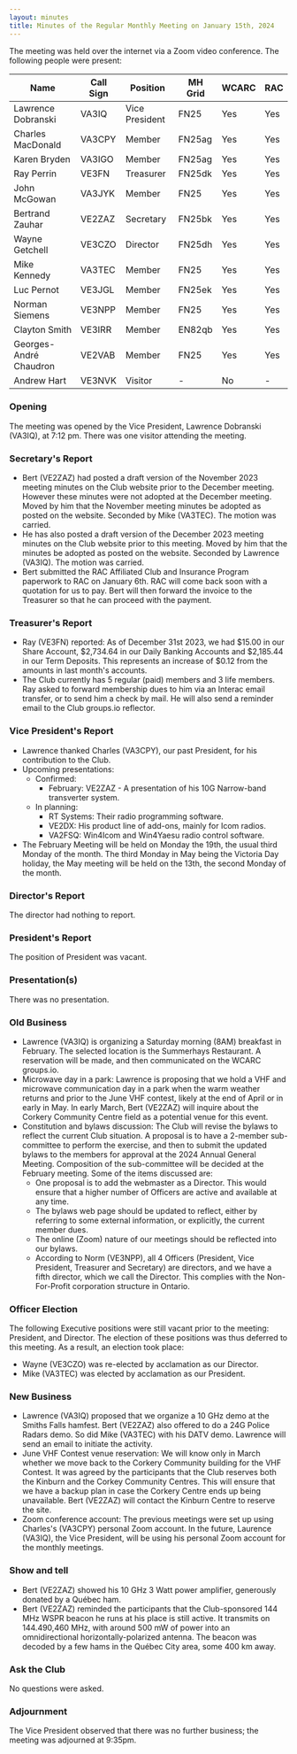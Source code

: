 ```yaml
---
layout: minutes
title: Minutes of the Regular Monthly Meeting on January 15th, 2024
---
```

The meeting was held over the internet via a Zoom video conference.
The following people were present:

| Name                   | Call Sign  | Position         | MH Grid | WCARC | RAC |
|------------------------|------------|------------------|---------|-------|-----|
| Lawrence Dobranski     | VA3IQ      | Vice President   | FN25    | Yes   | Yes |
| Charles MacDonald      | VA3CPY     | Member           | FN25ag  | Yes   | Yes |
| Karen Bryden           | VA3IGO     | Member           | FN25ag  | Yes   | Yes |
| Ray Perrin             | VE3FN      | Treasurer        | FN25dk  | Yes   | Yes |
| John McGowan           | VA3JYK     | Member           | FN25    | Yes   | Yes |
| Bertrand Zauhar        | VE2ZAZ     | Secretary        | FN25bk  | Yes   | Yes |
| Wayne Getchell         | VE3CZO     | Director         | FN25dh  | Yes   | Yes |
| Mike Kennedy           | VA3TEC     | Member           | FN25    | Yes   | Yes |
| Luc Pernot             | VE3JGL     | Member           | FN25ek  | Yes   | Yes |
| Norman Siemens         | VE3NPP     | Member           | FN25    | Yes   | Yes |
| Clayton Smith          | VE3IRR     | Member           | EN82qb  | Yes   | Yes |
| Georges-André Chaudron | VE2VAB     | Member           | FN25    | Yes   | Yes |
| Andrew Hart            | VE3NVK     | Visitor          |   -     | No    |  -  |

### Opening

The meeting was opened by the Vice President, Lawrence Dobranski (VA3IQ), at 7:12 pm.
There was one visitor attending the meeting.

### Secretary's Report

- Bert (VE2ZAZ) had posted a draft version of the November 2023 meeting minutes on the Club website prior to the December meeting. However these minutes were not adopted at the December meeting. Moved by him that the November meeting minutes be adopted as posted on the website. Seconded by Mike (VA3TEC). The motion was carried.
- He has also posted a draft version of the December 2023 meeting minutes on the Club website prior to this meeting. Moved by him that the minutes be adopted as posted on the website. Seconded by Lawrence (VA3IQ). The motion was carried.
- Bert submitted the RAC Affiliated Club and Insurance Program paperwork to RAC on January 6th. RAC will come back soon with a quotation for us to pay. Bert will then forward the invoice to the Treasurer so that he can proceed with the payment.

### Treasurer's Report

- Ray (VE3FN) reported: As of December 31st 2023, we had $15.00 in our Share Account, $2,734.64 in our Daily Banking Accounts and $2,185.44 in our Term Deposits.  This represents an increase of $0.12 from the amounts in last month's accounts.
- The Club currently has 5 regular (paid) members and 3 life members. Ray asked to forward membership dues to him via an Interac email transfer, or to send him a check by mail. He will also send a reminder email to the Club groups.io reflector.

### Vice President's Report

- Lawrence thanked Charles (VA3CPY), our past President, for his contribution to the Club.
- Upcoming presentations:
   - Confirmed:
      - February: VE2ZAZ - A presentation of his 10G Narrow-band transverter system.
   - In planning:
      - RT Systems: Their radio programming software.
      - VE2DX: His product line of add-ons, mainly for Icom radios.
      - VA2FSQ: Win4Icom and Win4Yaesu radio control software.
- The February Meeting will be held on Monday the 19th, the usual third Monday of the month. The third Monday in May being the Victoria Day holiday, the May meeting will be held on the 13th, the second Monday of the month.

### Director's Report

The director had nothing to report.

### President's Report

The position of President was vacant.

### Presentation(s)

There was no presentation.

### Old Business

- Lawrence (VA3IQ) is organizing a Saturday morning (8AM) breakfast in February. The selected location is the Summerhays Restaurant. A reservation will be made, and then communicated on the WCARC groups.io.
- Microwave day in a park: Lawrence is proposing that we hold a VHF and microwave communication day in a park when the warm weather returns and prior to the June VHF contest, likely at the end of April or in early in May. In early March, Bert (VE2ZAZ) will inquire about the Corkery Community Centre field as a potential venue for this event.
- Constitution and bylaws discussion:
  The Club will revise the bylaws to reflect the current Club situation. A proposal is to have a 2-member sub-committee to perform the exercise, and then to submit the updated bylaws to the members for approval at the 2024 Annual General Meeting. Composition of the sub-committee will be decided at the February meeting. Some of the items discussed are:
   - One proposal is to add the webmaster as a Director. This would ensure that a higher number of Officers are active and available at any time.
   - The bylaws web page should be updated to reflect, either by referring to some external information, or explicitly, the current member dues.
   - The online (Zoom) nature of our meetings should be reflected into our bylaws.
   - According to Norm (VE3NPP), all 4 Officers (President, Vice President, Treasurer and Secretary) are directors, and we have a fifth director, which we call the Director. This complies with the Non-For-Profit corporation structure in Ontario.

### Officer Election

The following Executive positions were still vacant prior to the meeting: President, and Director. The election of these positions was thus deferred to this meeting. As a result, an election took place:

- Wayne (VE3CZO) was re-elected by acclamation as our Director.
- Mike (VA3TEC) was elected by acclamation as our President.

### New Business

- Lawrence (VA3IQ) proposed that we organize a 10 GHz demo at the Smiths Falls hamfest. Bert (VE2ZAZ) also offered to do a 24G Police Radars demo. So did Mike (VA3TEC) with his DATV demo. Lawrence will send an email to initiate the activity.
- June VHF Contest venue reservation: We will know only in March whether we move back to the Corkery Community building for the VHF Contest. It was agreed by the participants that the Club reserves both the Kinburn and the Corkey Community Centres. This will ensure that we have a backup plan in case the Corkery Centre ends up being unavailable. Bert (VE2ZAZ) will contact the Kinburn Centre to reserve the site.
- Zoom conference account: The previous meetings were set up using Charles's (VA3CPY) personal Zoom account. In the future, Laurence (VA3IQ), the Vice President, will be using his personal Zoom account for the monthly meetings.

### Show and tell

- Bert (VE2ZAZ) showed his 10 GHz 3 Watt power amplifier, generously donated by a Québec ham.
- Bert (VE2ZAZ) reminded the participants that the Club-sponsored 144 MHz WSPR beacon he runs at his place is still active. It transmits on 144.490,460 MHz, with around 500 mW of power into an omnidirectional horizontally-polarized antenna. The beacon was decoded by a few hams in the Québec City area, some 400 km away.

### Ask the Club

No questions were asked.

### Adjournment

The Vice President observed that there was no further business; the meeting was adjourned at 9:35pm.
